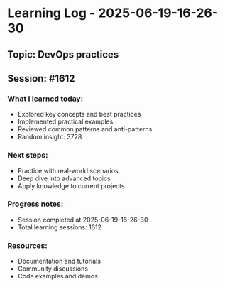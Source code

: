 # Learning Log - 2025-06-19-16-26-30

## Topic: DevOps practices
## Session: #1612

### What I learned today:
- Explored key concepts and best practices
- Implemented practical examples  
- Reviewed common patterns and anti-patterns
- Random insight: 3728

### Next steps:
- Practice with real-world scenarios
- Deep dive into advanced topics
- Apply knowledge to current projects

### Progress notes:
- Session completed at 2025-06-19-16-26-30
- Total learning sessions: 1612

### Resources:
- Documentation and tutorials
- Community discussions
- Code examples and demos
